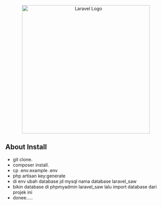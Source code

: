 <p align="center"><a href="https://laravel.com" target="_blank"><img src="https://raw.githubusercontent.com/laravel/art/master/logo-lockup/5%20SVG/2%20CMYK/1%20Full%20Color/laravel-logolockup-cmyk-red.svg" width="400" alt="Laravel Logo"></a></p>



## About Install

- git clone.
- composer install.
- cp .env.example .env
- php artisan key:generate
- di env ubah database jd mysql nama database laravel_saw 
- bikin database di phpmyadmin laravel_saw lalu import database dari projek ini 
- donee.....


